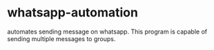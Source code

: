 # whatsapp-automation
automates sending message on whatsapp.
This program is capable of sending multiple messages to groups.
